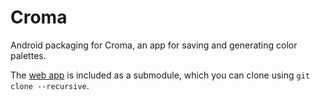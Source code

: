 # Croma

Android packaging for Croma, an app for saving and generating color palettes.

The [web app](https://github.com/numixproject/croma) is included as a submodule, which you can clone using `git clone --recursive`.
